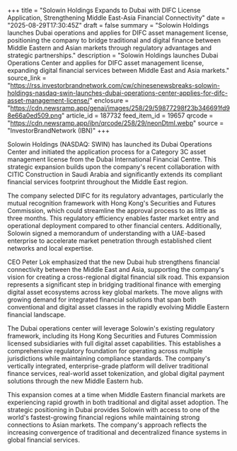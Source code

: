 +++
title = "Solowin Holdings Expands to Dubai with DIFC License Application, Strengthening Middle East-Asia Financial Connectivity"
date = "2025-08-29T17:30:45Z"
draft = false
summary = "Solowin Holdings launches Dubai operations and applies for DIFC asset management license, positioning the company to bridge traditional and digital finance between Middle Eastern and Asian markets through regulatory advantages and strategic partnerships."
description = "Solowin Holdings launches Dubai Operations Center and applies for DIFC asset management license, expanding digital financial services between Middle East and Asia markets."
source_link = "https://rss.investorbrandnetwork.com/cw/chinesenewsbreaks-solowin-holdings-nasdaq-swin-launches-dubai-operations-center-applies-for-difc-asset-management-license/"
enclosure = "https://cdn.newsramp.app/genai/images/258/29/59877298f23b346691fd98e66a0ed509.png"
article_id = 187732
feed_item_id = 19657
qrcode = "https://cdn.newsramp.app/ibn/qrcode/258/29/neonDtmI.webp"
source = "InvestorBrandNetwork (IBN)"
+++

<p>Solowin Holdings (NASDAQ: SWIN) has launched its Dubai Operations Center and initiated the application process for a Category 3C asset management license from the Dubai International Financial Centre. This strategic expansion builds upon the company's recent collaboration with CITIC Construction in Saudi Arabia and significantly extends its compliant financial services footprint throughout the Middle East region.</p><p>The company selected DIFC for its regulatory advantages, particularly the mutual recognition framework with Hong Kong's Securities and Futures Commission, which could streamline the approval process to as little as three months. This regulatory efficiency enables faster market entry and operational deployment compared to other financial centers. Additionally, Solowin signed a memorandum of understanding with a UAE-based enterprise to accelerate market penetration through established client networks and local expertise.</p><p>CEO Peter Lok emphasized that the new Dubai hub strengthens financial connectivity between the Middle East and Asia, supporting the company's vision for creating a cross-regional digital financial silk road. This expansion represents a significant step in bridging traditional finance with emerging digital asset ecosystems across key global markets. The move aligns with growing demand for integrated financial solutions that span both conventional and digital asset classes in the rapidly evolving Middle Eastern financial landscape.</p><p>The Dubai operations center will leverage Solowin's existing regulatory framework, including its Hong Kong Securities and Futures Commission licensed subsidiaries with full digital asset capabilities. This establishes a comprehensive regulatory foundation for operating across multiple jurisdictions while maintaining compliance standards. The company's vertically integrated, enterprise-grade platform will deliver traditional finance services, real-world asset tokenization, and global digital payment solutions through the new Middle Eastern hub.</p><p>This expansion comes at a time when Middle Eastern financial markets are experiencing rapid growth in both traditional and digital asset adoption. The strategic positioning in Dubai provides Solowin with access to one of the world's fastest-growing financial regions while maintaining strong connections to Asian markets. The company's approach reflects the increasing convergence of traditional and decentralized finance systems in global financial services.</p>